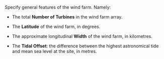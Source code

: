 Specify general features of the wind farm. Namely:

- The total **Number of Turbines** in the wind farm array.

- The **Latitude** of the wind farm, in degrees.

- The approximate longitudinal **Width** of the wind farm, in kilometres.

- The **Tidal Offset**: the difference between the highest astronomical tide and mean
sea level at the site, in metres.
